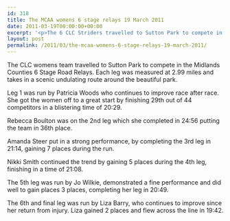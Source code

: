 ```yaml
---
id: 318
title: The MCAA womens 6 stage relays 19 March 2011
date: 2011-03-19T00:00:00+00:00
excerpt: '<p>The 6 CLC Striders travelled to Sutton Park to compete in the Midlands Counties 6 Stage Road Relays. Click on the links to see how they got on!!", Rachel Vines</p>'
layout: post
permalink: /2011/03/the-mcaa-womens-6-stage-relays-19-march-2011/
---
```

</p> 

The CLC womens team travelled to Sutton Park to compete in the Midlands Counties 6 Stage Road Relays. Each leg was measured at 2.99 miles and takes in a scenic undulating route around the beautiful park.

Leg 1 was run by Patricia Woods who continues to improve race after race. She got the women off to a great start by finishing 29th out of 44 competitors in a blistering time of 20:29.

Rebecca Boulton was on the 2nd leg which she completed in 24:56 putting the team in 36th place.

Amanda Steer put in a strong performance, by completing the 3rd leg in 21:14, gaining 7 places during the run.

Nikki Smith continued the trend by gaining 5 places during the 4th leg, finishing in a time of 21:08.

The 5th leg was run by Jo Wilkie, demonstrated a fine performance and did well to gain places 3 places, completing her leg in 20:49.

The 6th and final leg was run by Liza Barry, who continues to improve since her return from injury. Liza gained 2 places and flew across the line in 19:42.</p>